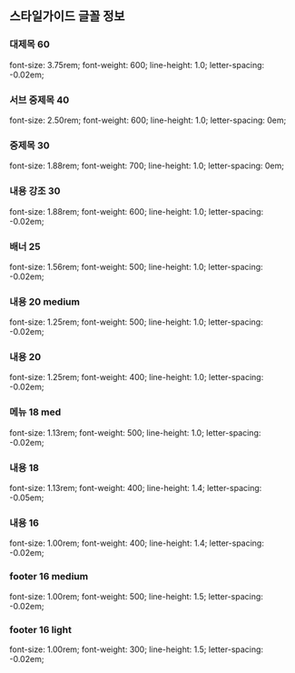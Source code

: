 ## 스타일가이드 글꼴 정보
### 대제목 60
font-size: 3.75rem; font-weight: 600; line-height: 1.0; letter-spacing: -0.02em;
### 서브 중제목 40
font-size: 2.50rem; font-weight: 600; line-height: 1.0; letter-spacing: 0em;
### 중제목 30
font-size: 1.88rem; font-weight: 700; line-height: 1.0; letter-spacing: 0em;
### 내용 강조 30
font-size: 1.88rem; font-weight: 600; line-height: 1.0; letter-spacing: -0.02em;
### 배너 25
font-size: 1.56rem; font-weight: 500; line-height: 1.0; letter-spacing: -0.02em;
### 내용 20 medium
font-size: 1.25rem; font-weight: 500; line-height: 1.0; letter-spacing: -0.02em;
### 내용 20
font-size: 1.25rem; font-weight: 400; line-height: 1.0; letter-spacing: -0.02em;
### 메뉴 18 med
font-size: 1.13rem; font-weight: 500; line-height: 1.0; letter-spacing: -0.02em;
### 내용 18
font-size: 1.13rem; font-weight: 400; line-height: 1.4; letter-spacing: -0.05em;
### 내용 16
font-size: 1.00rem; font-weight: 400; line-height: 1.4; letter-spacing: -0.02em;
### footer 16 medium
font-size: 1.00rem; font-weight: 500; line-height: 1.5; letter-spacing: -0.02em;
### footer 16 light
font-size: 1.00rem; font-weight: 300; line-height: 1.5; letter-spacing: -0.02em;